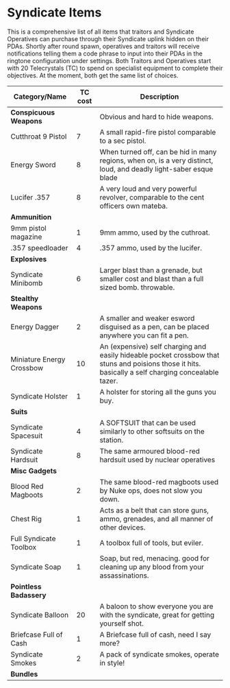 # Syndicate Items

This is a comprehensive list of all items that traitors and Syndicate Operatives can purchase through their Syndicate uplink hidden on their PDAs. Shortly after round spawn, operatives and traitors will receive notifications telling them a code phrase to input into their PDAs in the ringtone configuration under settings. Both Traitors and Operatives start with 20 Telecrystals (TC) to spend on specialist equipment to complete their objectives. At the moment, both get the same list of choices.

| Category/Name | TC cost | Description |
| - | - | - |
| **Conspicuous Weapons** |  | Obvious and hard to hide weapons. |
|  Cutthroat 9 Pistol  | 7 | A small rapid-fire pistol comparable to a sec pistol. |
|  Energy Sword  | 8 | When turned off, can be hid in many regions, when on, is a very distinct, loud, and deadly light-saber esque blade |
|  Lucifer .357  | 8 | A very loud and very powerful revolver, comparable to the cent officers own mateba. |
|  **Ammunition** |  |  |
|  9mm pistol magazine  | 1 | 9mm ammo, used by the cuthroat. |
|  .357 speedloader  | 4 | .357 ammo, used by the lucifer. |
|  **Explosives** |  |  |
|  Syndicate Minibomb  | 6 | Larger blast than a grenade, but smaller cost and blast than a full sized bomb. throwable. |
|  **Stealthy Weapons** |  |  |
|  Energy Dagger | 2 | A smaller and weaker esword disguised as a pen, can be placed anywhere you can fit a pen. |
|  Miniature Energy Crossbow | 10 | An (expensive) self charging and easily hideable pocket crossbow that stuns and poisions those it hits. basically a self charging concealable tazer. |
|  Syndicate Holster | 1 | A holster for storing all the guns you buy. |
|  **Suits** |  |  |
|  Syndicate Spacesuit | 4 | A SOFTSUIT that can be used similarly to other softsuits on the station. |
|  Syndicate Hardsuit | 8 | The same armoured blood-red hardsuit used by nuclear operatives |
|  **Misc Gadgets** |  |  |
|  Blood Red Magboots | 2 | The same blood-red magboots used by Nuke ops, does not slow you down. |
|  Chest Rig | 1 | Acts as a belt that can store guns, ammo, grenades, and all manner of other devices. |
|  Full Syndicate Toolbox | 1 | A toolbox full of tools, but eviler. |
|  Syndicate Soap | 1 | Soap, but red, menacing. good for cleaning up any blood from your assassinations. |
|  **Pointless Badassery** |  |  |
|  Syndicate Balloon | 20 | A baloon to show everyone you are with the syndicate, great for getting yourself shot. |
|  Briefcase Full of Cash | 1 | A Briefcase full of cash, need I say more? |
|  Syndicate Smokes | 2 | A pack of syndicate smokes, operate in style! |
|  **Bundles** |  |  |
